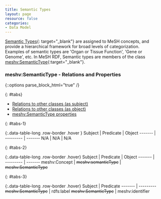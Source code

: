 ```yaml
---
title: Semantic Types
layout: page
resource: false
categories:
- Data Model
---
```


[Semantic Types](http://www.nlm.nih.gov/research/umls/META3_current_semantic_types.html){: target="_blank"} are assigned to MeSH concepts, and provide a hierarchical framework for
broad levels of categorization.  Examples of semantic types are 'Organ or Tissue Function', 'Gene or Genome', etc.  In MeSH RDF, Semantic types are members of the class [meshv:SemanticType](http://id.nlm.nih.gov/mesh/describe?uri=http%3A%2F%2Fid.nlm.nih.gov%2Fmesh%2Fvocab%23SemanticType){:target="_blank"}.


### meshv:SemanticType - Relations and Properties

{::options parse_block_html="true" /}

{: #tabs}
<div>

*  [Relations to other classes (as subject)](#tabs-1)
*  [Relations to other classes (as object)](#tabs-2)
*  [meshv:SemanticType properties](#tabs-3)

{: #tabs-1}
<div>

{:.data-table-long .row-border .hover }
Subject | Predicate | Object
------- | --------- | -------
N/A | N/A | N/A 

</div>

{: #tabs-2}
<div>

{:.data-table-long .row-border .hover}
Subject | Predicate | Object
------- | --------- | -------
meshv:Concept | <s>meshv:semanticType</s> | <s>meshv:SemanticType</s>

</div>

{: #tabs-3}
<div>
{:.data-table-long .row-border .hover}
Subject | Predicate
------- | ---------
<s>meshv:SemanticType</s> | rdfs:label
<s>meshv:SemanticType</s> | meshv:identifier

</div>
</div>